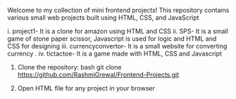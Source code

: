Welcome to my collection of mini frontend projects!
This repository contains various small web projects built using HTML, CSS, and JavaScript

i. project1- It is a clone for amazon using HTML and CSS
ii. SPS- It is a small game of stone paper scissor, Javascript is used for logic and HTML and CSS for designing
iii. currencyconvertor- It is a small website for converting currency .
iv. tictactoe- It is a game made with HTML, CSS and Javascript

1. Clone the repository:
       bash
   git clone https://github.com/RashmiGrewal/Frontend-Projects.git

2. Open HTML file for any project in your browser

